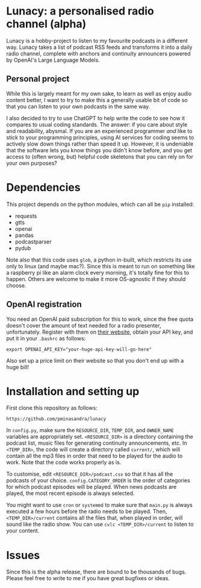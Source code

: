 # Lunacy: a personalised radio channel (alpha)

Lunacy is a hobby-project to listen to my favourite podcasts in a different way.
Lunacy takes a list of podcast RSS feeds and transforms it into a daily radio channel, complete with
anchors and continuity announcers powered by OpenAI's Large Language Models.

## Personal project
While this is largely meant for my own sake, to learn as well as enjoy audio content better, I want to
try to make this a generally usable bit of code so that you can listen to your own podcasts in the same
way.

I also decided to try to use ChatGPT to help write the code to see how it compares to usual coding standards.
The answer: if you care about style and readability, abysmal.
If you are an experienced programmer *and* like to stick to your programming principles, using AI services for coding seems 
to actively slow down things rather than speed it up.
However, it is undeniable that the software lets you know things you didn't know before, and you get access to (often wrong, but) helpful
code skeletons that you can rely on for your own purposes?

# Dependencies
This project depends on the python modules, which can all be `pip` installed:

- requests
- gtts
- openai
- pandas
- podcastparser
- pydub

Note also that this code uses `glob`, a python in-built, which restricts its use only to linux (and maybe mac?).
Since this is meant to run on something like a raspberry pi like an alarm clock every morning, it's totally fine for this to happen.
Others are welcome to make it more OS-agnostic if they should choose.

## OpenAI registration
You need an OpenAI paid subscription for this to work, since the free quota doesn't cover the amount of text needed for a radio presenter, unfortunately.
Register with them on [their website](https://openai.com/pricing), obtain your API key, and put it in your `.bashrc` as follows:

```
export OPENAI_API_KEY="your-huge-api-key-will-go-here"
```

Also set up a price limit on their website so that you don't end up with a huge bill!

# Installation and setting up

First clone this repository as follows:

```
https://github.com/pminasandra/lunacy
```

In `config.py`, make sure the `RESOURCE_DIR`, `TEMP_DIR`, and `OWNER_NAME` variables are appropriately set.
`<RESOURCE_DIR>` is a directory containing the podcast list, music files for generating continuity announcements, etc.
In `<TEMP_DIR>`, the code will create a directory called `current/`, which will contain all the mp3 files in order that need to be played for the audio to work.
Note that the code works properly as is.

To customise, edit `<RESOURCE_DIR>/podcast.csv` so that it has all the podcasts of your choice.
`config.CATEGORY_ORDER` is the order of categories for which podcast episodes will be played.
When news podcasts are played, the most recent episode is always selected.

You might want to use `cron` or `systemmd` to make sure that `main.py` is always executed a few hours before the radio needs to be played.
Then, `<TEMP_DIR>/current` contains all the files that, when played in order, will sound like the radio show.
You can use `cvlc <TEMP_DIR>/current` to listen to your content.

# Issues

Since this is the alpha release, there are bound to be thousands of bugs.
Please feel free to write to me if you have great bugfixes or ideas.
